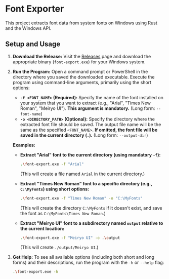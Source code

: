 # Font Exporter

This project extracts font data from system fonts on Windows using Rust and the Windows API.

## Setup and Usage

1.  **Download the Release:**
    Visit the [Releases](https://github.com/calloc134/font-export/releases) page and download the appropriate binary (`font-export.exe`) for your Windows system.

2.  **Run the Program:**
    Open a command prompt or PowerShell in the directory where you saved the downloaded executable. Execute the program using command-line arguments, primarily using the short options:

    - **`-f <FONT_NAME>` (Required):** Specify the name of the font installed on your system that you want to extract (e.g., "Arial", "Times New Roman", "Meiryo UI"). **This argument is mandatory.** (Long form: `--font-name`)
    - **`-o <DIRECTORY_PATH>` (Optional):** Specify the directory where the extracted font file should be saved. The output file name will be the same as the specified `<FONT_NAME>`. **If omitted, the font file will be saved in the current directory (`.`).** (Long form: `--output-dir`)

    **Examples:**

    - **Extract "Arial" font to the current directory (using mandatory `-f`):**

      ```bash
      .\font-export.exe -f "Arial"
      ```

      (This will create a file named `Arial` in the current directory.)

    - **Extract "Times New Roman" font to a specific directory (e.g., `C:\MyFonts`) using short options:**

      ```bash
      .\font-export.exe -f "Times New Roman" -o "C:\MyFonts"
      ```

      (This will create the directory `C:\MyFonts` if it doesn't exist, and save the font as `C:\MyFonts\Times New Roman`.)

    - **Extract "Meiryo UI" font to a subdirectory named `output` relative to the current location:**
      ```bash
      .\font-export.exe -f "Meiryo UI" -o .\output
      ```
      (This will create `./output/Meiryo UI`.)

3.  **Get Help:**
    To see all available options (including both short and long forms) and their descriptions, run the program with the `-h` or `--help` flag:
    ```bash
    .\font-export.exe -h
    ```
